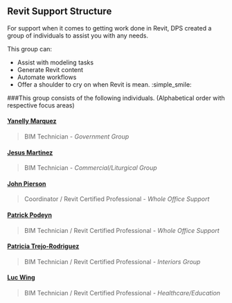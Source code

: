 ## Revit Support Structure

For support when it comes to getting work done in Revit, DPS created a group of individuals to assist you with any needs.

This group can:
* Assist with modeling tasks
* Generate Revit content
* Automate workflows
* Offer a shoulder to cry on when Revit is mean. :simple_smile:

###This group consists of the following individuals. (Alphabetical order with respective focus areas)

#### <a href="mailto:yanellym@dpsdesign.org">Yanelly Marquez </a>
>BIM Technician - *Government Group*

####  <a href="mailto:jesusm@dpsdesign.org">Jesus Martinez </a>
>BIM Technician - *Commercial/Liturgical Group*

####  <a href="mailto:johnp@dpsdesign.org">John Pierson </a>
>Coordinator / Revit Certified Professional - *Whole Office Support*

####  <a href="mailto:patrickp@dpsdesign.org">Patrick Podeyn </a>
>BIM Technician / Revit Certified Professional - *Whole Office Support*

####  <a href="mailto:patriciatr@dpsdesign.org">Patricia Trejo-Rodriguez </a>
>BIM Technician / Revit Certified Professional - *Interiors Group*

####  <a href="mailto:lucwm@dpsdesign.org">Luc Wing </a>
>BIM Technician / Revit Certified Professional - *Healthcare/Education*
